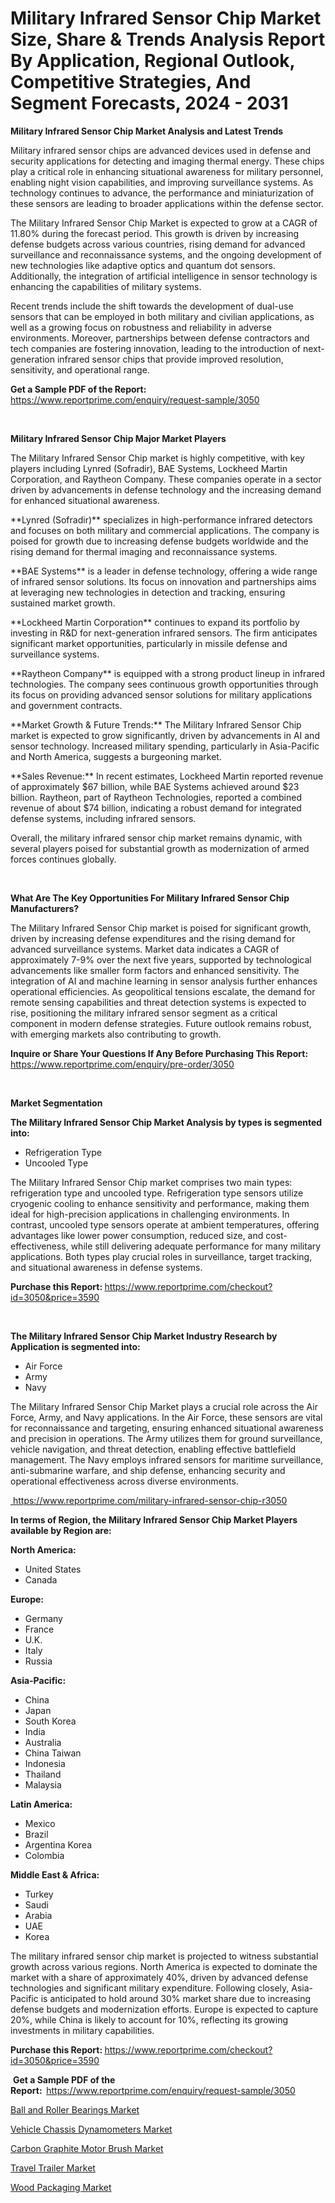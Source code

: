 <p><h1>Military Infrared Sensor Chip Market Size, Share & Trends Analysis Report By Application, Regional Outlook, Competitive Strategies, And Segment Forecasts, 2024 - 2031</h1></p><p><strong>Military Infrared Sensor Chip Market Analysis and Latest Trends</strong></p>
<p><p>Military infrared sensor chips are advanced devices used in defense and security applications for detecting and imaging thermal energy. These chips play a critical role in enhancing situational awareness for military personnel, enabling night vision capabilities, and improving surveillance systems. As technology continues to advance, the performance and miniaturization of these sensors are leading to broader applications within the defense sector.</p><p>The Military Infrared Sensor Chip Market is expected to grow at a CAGR of 11.80% during the forecast period. This growth is driven by increasing defense budgets across various countries, rising demand for advanced surveillance and reconnaissance systems, and the ongoing development of new technologies like adaptive optics and quantum dot sensors. Additionally, the integration of artificial intelligence in sensor technology is enhancing the capabilities of military systems.</p><p>Recent trends include the shift towards the development of dual-use sensors that can be employed in both military and civilian applications, as well as a growing focus on robustness and reliability in adverse environments. Moreover, partnerships between defense contractors and tech companies are fostering innovation, leading to the introduction of next-generation infrared sensor chips that provide improved resolution, sensitivity, and operational range.</p></p>
<p><strong>Get a Sample PDF of the Report:&nbsp;</strong> <a href="https://www.reportprime.com/enquiry/request-sample/3050">https://www.reportprime.com/enquiry/request-sample/3050</a></p>
<p>&nbsp;</p>
<p><strong>Military Infrared Sensor Chip Major Market Players</strong></p>
<p><p>The Military Infrared Sensor Chip market is highly competitive, with key players including Lynred (Sofradir), BAE Systems, Lockheed Martin Corporation, and Raytheon Company. These companies operate in a sector driven by advancements in defense technology and the increasing demand for enhanced situational awareness.</p><p>**Lynred (Sofradir)** specializes in high-performance infrared detectors and focuses on both military and commercial applications. The company is poised for growth due to increasing defense budgets worldwide and the rising demand for thermal imaging and reconnaissance systems.</p><p>**BAE Systems** is a leader in defense technology, offering a wide range of infrared sensor solutions. Its focus on innovation and partnerships aims at leveraging new technologies in detection and tracking, ensuring sustained market growth.</p><p>**Lockheed Martin Corporation** continues to expand its portfolio by investing in R&D for next-generation infrared sensors. The firm anticipates significant market opportunities, particularly in missile defense and surveillance systems.</p><p>**Raytheon Company** is equipped with a strong product lineup in infrared technologies. The company sees continuous growth opportunities through its focus on providing advanced sensor solutions for military applications and government contracts.</p><p>**Market Growth & Future Trends:** The Military Infrared Sensor Chip market is expected to grow significantly, driven by advancements in AI and sensor technology. Increased military spending, particularly in Asia-Pacific and North America, suggests a burgeoning market.</p><p>**Sales Revenue:** In recent estimates, Lockheed Martin reported revenue of approximately $67 billion, while BAE Systems achieved around $23 billion. Raytheon, part of Raytheon Technologies, reported a combined revenue of about $74 billion, indicating a robust demand for integrated defense systems, including infrared sensors. </p><p>Overall, the military infrared sensor chip market remains dynamic, with several players poised for substantial growth as modernization of armed forces continues globally.</p></p>
<p>&nbsp;</p>
<p><strong>What Are The Key Opportunities For Military Infrared Sensor Chip Manufacturers?</strong></p>
<p><p>The Military Infrared Sensor Chip market is poised for significant growth, driven by increasing defense expenditures and the rising demand for advanced surveillance systems. Market data indicates a CAGR of approximately 7-9% over the next five years, supported by technological advancements like smaller form factors and enhanced sensitivity. The integration of AI and machine learning in sensor analysis further enhances operational efficiencies. As geopolitical tensions escalate, the demand for remote sensing capabilities and threat detection systems is expected to rise, positioning the military infrared sensor segment as a critical component in modern defense strategies. Future outlook remains robust, with emerging markets also contributing to growth.</p></p>
<p><strong>Inquire or Share Your Questions If Any Before Purchasing This Report:</strong> <a href="https://www.reportprime.com/enquiry/pre-order/3050">https://www.reportprime.com/enquiry/pre-order/3050</a></p>
<p>&nbsp;</p>
<p><strong>Market Segmentation</strong></p>
<p><strong>The Military Infrared Sensor Chip Market Analysis by types is segmented into:</strong></p>
<p><ul><li>Refrigeration Type</li><li>Uncooled Type</li></ul></p>
<p><p>The Military Infrared Sensor Chip market comprises two main types: refrigeration type and uncooled type. Refrigeration type sensors utilize cryogenic cooling to enhance sensitivity and performance, making them ideal for high-precision applications in challenging environments. In contrast, uncooled type sensors operate at ambient temperatures, offering advantages like lower power consumption, reduced size, and cost-effectiveness, while still delivering adequate performance for many military applications. Both types play crucial roles in surveillance, target tracking, and situational awareness in defense systems.</p></p>
<p><strong>Purchase this Report:&nbsp;</strong><a href="https://www.reportprime.com/checkout?id=3050&price=3590">https://www.reportprime.com/checkout?id=3050&price=3590</a></p>
<p>&nbsp;</p>
<p><strong>The Military Infrared Sensor Chip Market Industry Research by Application is segmented into:</strong></p>
<p><ul><li>Air Force</li><li>Army</li><li>Navy</li></ul></p>
<p><p>The Military Infrared Sensor Chip Market plays a crucial role across the Air Force, Army, and Navy applications. In the Air Force, these sensors are vital for reconnaissance and targeting, ensuring enhanced situational awareness and precision in operations. The Army utilizes them for ground surveillance, vehicle navigation, and threat detection, enabling effective battlefield management. The Navy employs infrared sensors for maritime surveillance, anti-submarine warfare, and ship defense, enhancing security and operational effectiveness across diverse environments.</p></p>
<p><a href="https://www.reportprime.com/military-infrared-sensor-chip-r3050">&nbsp;https://www.reportprime.com/military-infrared-sensor-chip-r3050</a></p>
<p><strong>In terms of Region, the Military Infrared Sensor Chip Market Players available by Region are:</strong></p>
<p>
    <p> <strong> North America: </strong>
        <ul>
            <li>United States</li>
            <li>Canada</li>
        </ul>
        </p> 
    <p> <strong> Europe: </strong>
        <ul>
            <li>Germany</li>
            <li>France</li>
            <li>U.K.</li>
            <li>Italy</li>
            <li>Russia</li>
        </ul>
        </p> 
    <p> <strong> Asia-Pacific: </strong>
        <ul>
            <li>China</li>
            <li>Japan</li>
            <li>South Korea</li>
            <li>India</li>
            <li>Australia</li>
            <li>China Taiwan</li>
            <li>Indonesia</li>
            <li>Thailand</li>
            <li>Malaysia</li>
        </ul>
        </p> 
    <p> <strong> Latin America: </strong>
        <ul>
            <li>Mexico</li>
            <li>Brazil</li>
            <li>Argentina Korea</li>
            <li>Colombia</li>
        </ul>
        </p> 
    <p> <strong> Middle East & Africa: </strong>
        <ul>
            <li>Turkey</li>
            <li>Saudi</li>
            <li>Arabia</li>
            <li>UAE</li>
            <li>Korea</li>
        </ul>
    </p>
    </p>
<p><p>The military infrared sensor chip market is projected to witness substantial growth across various regions. North America is expected to dominate the market with a share of approximately 40%, driven by advanced defense technologies and significant military expenditure. Following closely, Asia-Pacific is anticipated to hold around 30% market share due to increasing defense budgets and modernization efforts. Europe is expected to capture 20%, while China is likely to account for 10%, reflecting its growing investments in military capabilities.</p></p>
<p><strong>Purchase this Report: </strong><a href="https://www.reportprime.com/checkout?id=3050&price=3590">https://www.reportprime.com/checkout?id=3050&price=3590</a></p>
<p>&nbsp;<strong>Get a Sample PDF of the Report:&nbsp;&nbsp;</strong><a href="https://www.reportprime.com/enquiry/request-sample/3050">https://www.reportprime.com/enquiry/request-sample/3050</a></p>
<p><strong></strong></p>
<p><p><a href="https://www.linkedin.com/pulse/what-growth-opportunities-challenges-ball-roller-bearings-issme?trackingId=GhxWxssSSHOSBuvqyEb00w%3D%3D">Ball and Roller Bearings Market</a></p><p><a href="https://issuu.com/reportprime-2/docs/vehicle-chassis-dynamometers-market_4063916e97e4d8">Vehicle Chassis Dynamometers Market</a></p><p><a href="https://issuu.com/reportprime-2/docs/carbon-graphite-motor-brush-market-_3a9b9c6950b5fc">Carbon Graphite Motor Brush Market</a></p><p><a href="https://www.linkedin.com/pulse/travel-trailer-market-size-type-advanced-typestandard-types-kpqlf?trackingId=MnZyv%2BPBSG2llJeiPo8RVA%3D%3D">Travel Trailer Market</a></p><p><a href="https://www.linkedin.com/pulse/wood-packaging-industry-forecast-market-shifts-strategic-imperatives-n7f7f?trackingId=usvNgT8tTI2hbegf8XZmXw%3D%3D">Wood Packaging Market</a></p></p>